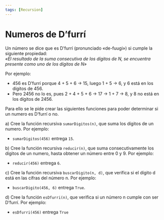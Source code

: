 ```yaml
---
tags: [Recursion]
---
```


# Numeros de D’furrí

Un número se dice que es D’furrí (pronunciado «de-fuugi») si cumple la siguiente propiedad: \
*«El resultado de la suma consecutiva de los dígitos de N, se encuentra presente como uno de los dígitos de N»*

Por ejemplo: 
- 456 es D’furrí porque 4 + 5 + 6 → 15, luego 1 + 5 → 6, y 6 está en los dígitos de 456.
- Pero 2456 no lo es, pues 2 + 4 + 5 + 6 → 17 → 1 + 7 → 8, y 8 no está en los dígitos de 2456.

Para ello se le pide crear las siguientes funciones para poder determinar si un numero es D’furrí o no.

a) Cree la función recursiva `sumarDigitos(n)`, que suma los dígitos de un numero. Por ejemplo:
- `sumarDigitos(456)` entrega `15`.

b) Cree la función recursiva `reducir(n)`, que suma consecutivamente los dígitos de un numero, hasta obtener un número entre 0 y 9. Por ejemplo:
- `reducir(456)` entrega `6`.

c) Cree la función recursiva `buscarDigito(n, d)`, que verifica si el dígito d está en las cifras del número n. Por ejemplo:
- `buscarDigito(456, 6)` entrega `True`.

d) Cree la función `esDfurri(n)`, que verifica si un número n cumple con ser D’furrí. Por ejemplo:
- `esDfurri(456)` entrega `True`
